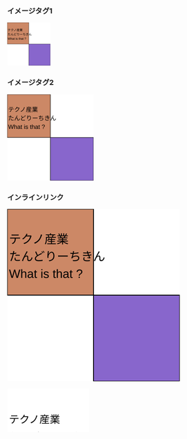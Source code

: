 ### イメージタグ1

<img height="100" width="100" src="./svg-test.svg"/>

### イメージタグ2

<img height="200" width="200" src="./svg-test.svg"/>

### インラインリンク

![](./svg-test.svg)

![](./simple-svg.svg)

